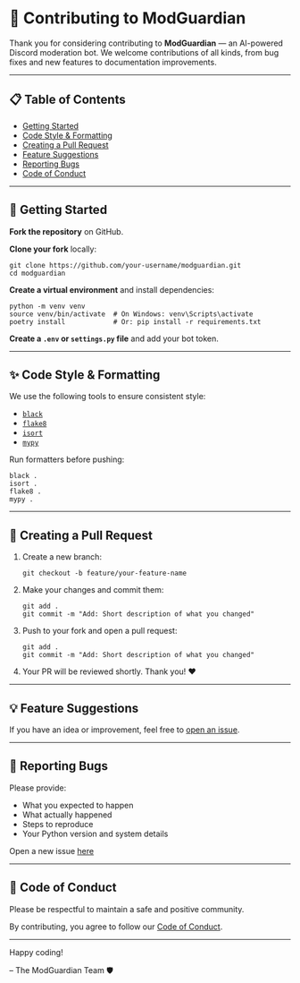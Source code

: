 # 🤝 Contributing to ModGuardian

Thank you for considering contributing to **ModGuardian** — an AI-powered Discord moderation bot.
We welcome contributions of all kinds, from bug fixes and new features to documentation improvements.

---

## 📋 Table of Contents

- [Getting Started](#getting-started)
- [Code Style &amp; Formatting](#code-style--formatting)
- [Creating a Pull Request](#creating-a-pull-request)
- [Feature Suggestions](#feature-suggestions)
- [Reporting Bugs](#reporting-bugs)
- [Code of Conduct](#code-of-conduct)

---

## 🚀 Getting Started

**Fork the repository** on GitHub.

**Clone your fork** locally:

```
git clone https://github.com/your-username/modguardian.git
cd modguardian
```

**Create a virtual environment** and install dependencies:

```
python -m venv venv
source venv/bin/activate  # On Windows: venv\Scripts\activate
poetry install            # Or: pip install -r requirements.txt
```

**Create a `.env` or `settings.py` file** and add your bot token.

---

## ✨ Code Style & Formatting


We use the following tools to ensure consistent style:

* [`black`](https://github.com/psf/black)
* [`flake8`]()
* [`isort`]()
* [`mypy`](http://mypy-lang.org/)

Run formatters before pushing:

```
black .
isort .
flake8 .
mypy .
```


---

## 🔁 Creating a Pull Request

1. Create a new branch:

   ```
   git checkout -b feature/your-feature-name
   ```
2. Make your changes and commit them:

   ```
   git add .
   git commit -m "Add: Short description of what you changed"
   ```
3. Push to your fork and open a pull request:

   ```
   git add .
   git commit -m "Add: Short description of what you changed"
   ```
4. Your PR will be reviewed shortly. Thank you! ❤️

---



## 💡 Feature Suggestions

If you have an idea or improvement, feel free to [open an issue](https://github.com/your-username/modguardian/issues/new?template=feature_request.md).

---



## 🐛 Reporting Bugs

Please provide:

* What you expected to happen
* What actually happened
* Steps to reproduce
* Your Python version and system details

Open a new issue [here](https://github.com/your-username/modguardian/issues/new?template=bug_report.md)

---



## 🙏 Code of Conduct

Please be respectful to maintain a safe and positive community.

By contributing, you agree to follow our [Code of Conduct](CODE_OF_CONDUCT.md).

---



Happy coding!

– The ModGuardian Team 🛡️
